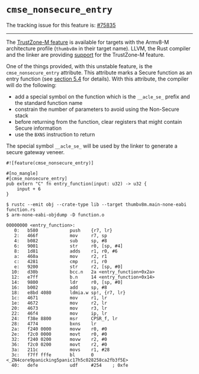 # `cmse_nonsecure_entry`

The tracking issue for this feature is: [#75835]

[#75835]: https://github.com/rust-lang/rust/issues/75835

------------------------

The [TrustZone-M
feature](https://developer.arm.com/documentation/100690/latest/) is available
for targets with the Armv8-M architecture profile (`thumbv8m` in their target
name).
LLVM, the Rust compiler and the linker are providing
[support](https://developer.arm.com/documentation/ecm0359818/latest/) for the
TrustZone-M feature.

One of the things provided, with this unstable feature, is the
`cmse_nonsecure_entry` attribute.  This attribute marks a Secure function as an
entry function (see [section
5.4](https://developer.arm.com/documentation/ecm0359818/latest/) for details).
With this attribute, the compiler will do the following:
* add a special symbol on the function which is the `__acle_se_` prefix and the
  standard function name
* constrain the number of parameters to avoid using the Non-Secure stack
* before returning from the function, clear registers that might contain Secure
  information
* use the `BXNS` instruction to return

The special symbol `__acle_se_` will be used by the linker to generate a secure
gateway veneer.

<!-- NOTE(ignore) this example is specific to thumbv8m targets -->

``` rust,ignore
#![feature(cmse_nonsecure_entry)]

#[no_mangle]
#[cmse_nonsecure_entry]
pub extern "C" fn entry_function(input: u32) -> u32 {
    input + 6
}
```

``` text
$ rustc --emit obj --crate-type lib --target thumbv8m.main-none-eabi function.rs
$ arm-none-eabi-objdump -D function.o

00000000 <entry_function>:
   0:   b580            push    {r7, lr}
   2:   466f            mov     r7, sp
   4:   b082            sub     sp, #8
   6:   9001            str     r0, [sp, #4]
   8:   1d81            adds    r1, r0, #6
   a:   460a            mov     r2, r1
   c:   4281            cmp     r1, r0
   e:   9200            str     r2, [sp, #0]
  10:   d30b            bcc.n   2a <entry_function+0x2a>
  12:   e7ff            b.n     14 <entry_function+0x14>
  14:   9800            ldr     r0, [sp, #0]
  16:   b002            add     sp, #8
  18:   e8bd 4080       ldmia.w sp!, {r7, lr}
  1c:   4671            mov     r1, lr
  1e:   4672            mov     r2, lr
  20:   4673            mov     r3, lr
  22:   46f4            mov     ip, lr
  24:   f38e 8800       msr     CPSR_f, lr
  28:   4774            bxns    lr
  2a:   f240 0000       movw    r0, #0
  2e:   f2c0 0000       movt    r0, #0
  32:   f240 0200       movw    r2, #0
  36:   f2c0 0200       movt    r2, #0
  3a:   211c            movs    r1, #28
  3c:   f7ff fffe       bl      0 <_ZN4core9panicking5panic17h5c028258ca2fb3f5E>
  40:   defe            udf     #254    ; 0xfe
```
